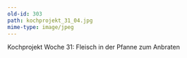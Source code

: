 ```yaml
---
old-id: 303
path: kochprojekt_31_04.jpg
mime-type: image/jpeg
---
```

Kochprojekt Woche 31:
Fleisch in der Pfanne zum Anbraten
